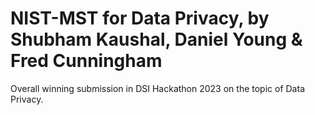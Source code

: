 # NIST-MST for Data Privacy, by Shubham Kaushal, Daniel Young & Fred Cunningham
Overall winning submission in DSI Hackathon 2023 on the topic of Data Privacy.
